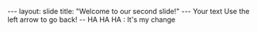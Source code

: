--- layout: slide title: "Welcome to our second slide!" 
--- Your text Use the left arrow to go back!
-- HA HA HA : It's my change
